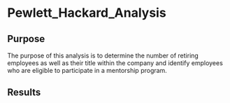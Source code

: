 # Pewlett_Hackard_Analysis
## Purpose
The purpose of this analysis is to determine the number of retiring employees as well as their title within the company and identify employees who are eligible to participate in a mentorship program.
## Results
